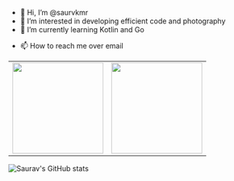 - 👋 Hi, I’m @saurvkmr
- 👀 I’m interested in developing efficient code and photography 
- 🌱 I’m currently learning Kotlin and Go
<!--- - 💞️ I’m looking to collaborate on open sourc --->
- 📫 How to reach me over email

<table width="100%">
  <tr>
    <td>
<img height="180em" src="https://github-readme-stats.vercel.app/api?username=saurvkmr&show_icons=true&hide_border=true" /> </td>
 <td> <img height="180em" src="https://github-readme-stats.vercel.app/api/top-langs/?username=saurvkmr&show_icons=true&hide_border=true&layout=compact&langs_count=8"/> </td>
  </tr>
 <table>

![Saurav's GitHub stats](https://github-readme-stats.vercel.app/api?username=saurvkmr&show_icons=true)

<!---
saurvkmr/saurvkmr is a ✨ special ✨ repository because its `README.md` (this file) appears on your GitHub profile.
You can click the Preview link to take a look at your changes.
--->
